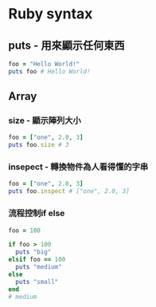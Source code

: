 # Ruby syntax

## puts - 用來顯示任何東西

```ruby
foo = "Hello World!"
puts foo # Hello World!
```
## Array

### size - 顯示陣列大小

```ruby
foo = ["one", 2.0, 3]
puts foo.size # 3
```

### insepect - 轉換物件為人看得懂的字串

```ruby
foo = ["one", 2.0, 3]
puts foo.inspect # ["one", 2.0, 3]
```

### 流程控制if else

```ruby
foo = 100

if foo > 100
  puts "big"
elsif foo == 100
  puts "medium"
else
  puts "small"
end
# medium
```